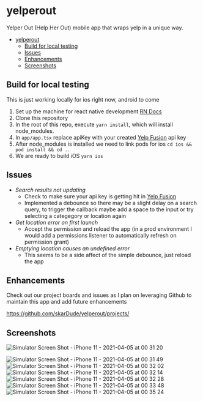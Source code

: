 # yelperout
Yelper Out (Help Her Out) mobile app that wraps yelp in a unique way.

- [yelperout](#yelperout)
  - [Build for local testing](#build-for-local-testing)
  - [Issues](#issues)
  - [Enhancements](#enhancements)
  - [Screenshots](#screenshots)

## Build for local testing
This is just working locally for ios right now, android to come
1. Set up the machine for react native development [RN Docs](https://reactnative.dev/docs/environment-setup)
2. Clone this repository
3. In the root of this repo, execute `yarn install`, which will install node_modules.
4. In  `app/app.tsx` replace apiKey with your created [Yelp Fusion](https://www.yelp.com/developers/v3/manage_app) api key
5. After node_modules is installed we need to link pods for ios `cd ios && pod install && cd ..`
6. We are ready to build iOS `yarn ios`

## Issues

- *Search results not updating*
  - Check to make sure your api key is getting hit in [Yelp Fusion](https://www.yelp.com/developers/v3/manage_app)
  - Implemented a debounce so there may be a slight delay on a search query, to trigger the callback maybe add a space to the input or try selecting a categegory or location again
- *Get location error on first launch*
  - Accept the permission and reload the app (in a prod environment I would add a permissions listener to automatically refresh on permission grant)
- *Emptying location causes an undefined error*
  - This seems to be a side affect of the simple debounce, just reload the app

## Enhancements
Check out our project boards and issues as I plan on leveraging Github to maintain this app and add future enhancements

https://github.com/skarDude/yelperout/projects/


## Screenshots
![Simulator Screen Shot - iPhone 11 - 2021-04-05 at 00 31 20](https://user-images.githubusercontent.com/12519126/113549816-e7bd8880-95a6-11eb-8ad0-6e618ff55a7a.png)

![Simulator Screen Shot - iPhone 11 - 2021-04-05 at 00 31 49](https://user-images.githubusercontent.com/12519126/113549819-e9874c00-95a6-11eb-8967-1f6b6dc7b3d6.png)
![Simulator Screen Shot - iPhone 11 - 2021-04-05 at 00 32 02](https://user-images.githubusercontent.com/12519126/113549821-eab87900-95a6-11eb-8f6f-d5a0f27bea15.png)
![Simulator Screen Shot - iPhone 11 - 2021-04-05 at 00 32 14](https://user-images.githubusercontent.com/12519126/113549823-eb510f80-95a6-11eb-8ea2-b8e8ff24db11.png)
![Simulator Screen Shot - iPhone 11 - 2021-04-05 at 00 32 28](https://user-images.githubusercontent.com/12519126/113549824-ebe9a600-95a6-11eb-9028-c09545583cb3.png)
![Simulator Screen Shot - iPhone 11 - 2021-04-05 at 00 33 48](https://user-images.githubusercontent.com/12519126/113549826-ebe9a600-95a6-11eb-810e-6bdc11b1e65e.png)
![Simulator Screen Shot - iPhone 11 - 2021-04-05 at 00 35 24](https://user-images.githubusercontent.com/12519126/113549828-ec823c80-95a6-11eb-8a7c-d88b92e46e21.png)
